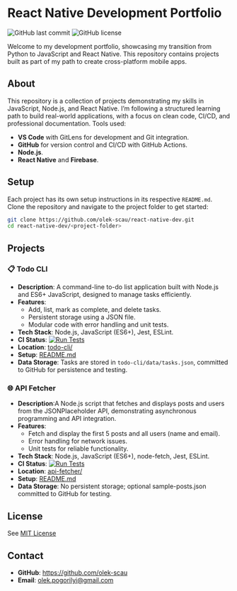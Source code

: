 # React Native Development Portfolio

![GitHub last commit](https://img.shields.io/github/last-commit/olek-scau/react-native-dev)
![GitHub license](https://img.shields.io/github/license/olek-scau/react-native-dev)

Welcome to my development portfolio, showcasing my transition from Python to JavaScript and React Native. This repository contains projects built as part of my path to create cross-platform mobile apps.

## About
This repository is a collection of projects demonstrating my skills in JavaScript, Node.js, and React Native. I’m following a structured learning path to build real-world applications, with a focus on clean code, CI/CD, and professional documentation. Tools used:
- **VS Code** with GitLens for development and Git integration.
- **GitHub** for version control and CI/CD with GitHub Actions.
- **Node.js**.
- **React Native** and **Firebase**.

## Setup
Each project has its own setup instructions in its respective `README.md`. Clone the repository and navigate to the project folder to get started:
```bash
git clone https://github.com/olek-scau/react-native-dev.git
cd react-native-dev/<project-folder>
```

## Projects
### 📋 Todo CLI
- **Description**: A command-line to-do list application built with Node.js and ES6+ JavaScript, designed to manage tasks efficiently.
- **Features**:
  - Add, list, mark as complete, and delete tasks.
  - Persistent storage using a JSON file.
  - Modular code with error handling and unit tests.
- **Tech Stack**: Node.js, JavaScript (ES6+), Jest, ESLint.
- **CI Status**: [![Run Tests](https://github.com/olek-scau/react-native-dev/workflows/Run%20Tests/badge.svg)](https://github.com/olek-scau/react-native-dev/actions/workflows/test.yml)
- **Location**: [todo-cli/](todo-cli/)
- **Setup**: [README.md](todo-cli/README.md)
- **Data Storage**: Tasks are stored in `todo-cli/data/tasks.json`, committed to GitHub for persistence and testing.

### 🌐 API Fetcher
- **Description**:A Node.js script that fetches and displays posts and users from the JSONPlaceholder API, demonstrating asynchronous programming and API integration.
- **Features**:
  - Fetch and display the first 5 posts and all users (name and email).
  - Error handling for network issues.
  - Unit tests for reliable functionality.
- **Tech Stack**: Node.js, JavaScript (ES6+), node-fetch, Jest, ESLint.
- **CI Status**: [![Run Tests](https://github.com/olek-scau/react-native-dev/workflows/Run%20Tests/badge.svg)](https://github.com/olek-scau/react-native-dev/actions/workflows/test.yml)
- **Location**: [api-fetcher/](api-fetcher/)
- **Setup**: [README.md](api-fetcher/README.md)
- **Data Storage**: No persistent storage; optional sample-posts.json committed to GitHub for testing.

## License
See [MIT License](./LICENSE)

## Contact
- **GitHub**: <https://github.com/olek-scau>
- **Email**: olek.pogorilyi@gmail.com
